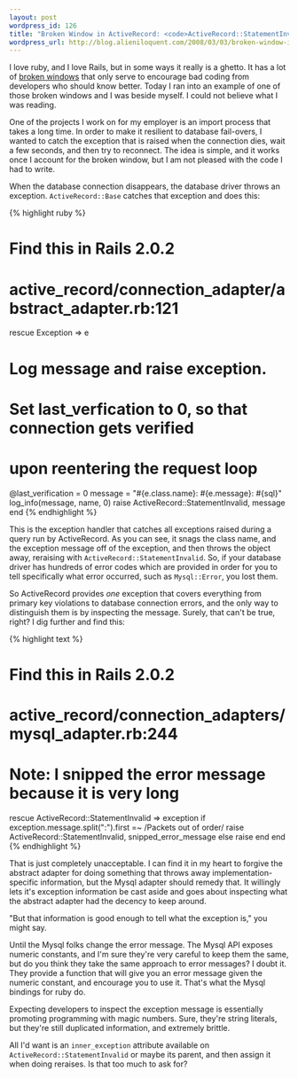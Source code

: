 ```yaml
---
layout: post
wordpress_id: 126
title: "Broken Window in ActiveRecord: <code>ActiveRecord::StatementInvalid</code>"
wordpress_url: http://blog.alieniloquent.com/2008/03/03/broken-window-in-activerecord-activerecordstatementinvalid/
---
```

I love ruby, and I love Rails, but in some ways it really is a ghetto. It has
a lot of [broken windows][1] that only serve to encourage bad coding from
developers who should know better. Today I ran into an example of one of those
broken windows and I was beside myself. I could not believe what I was
reading.

One of the projects I work on for my employer is an import process that takes
a long time. In order to make it resilient to database fail-overs, I wanted to
catch the exception that is raised when the connection dies, wait a few
seconds, and then try to reconnect. The idea is simple, and it works once I
account for the broken window, but I am not pleased with the code I had to
write.

When the database connection disappears, the database driver throws an
exception. `ActiveRecord::Base` catches that exception and does this:

{% highlight ruby %}
# Find this in Rails 2.0.2
# active_record/connection_adapter/abstract_adapter.rb:121

rescue Exception => e
  # Log message and raise exception.
  # Set last_verfication to 0, so that connection gets verified
  # upon reentering the request loop
  @last_verification = 0
  message = "#{e.class.name}: #{e.message}: #{sql}"
  log_info(message, name, 0)
  raise ActiveRecord::StatementInvalid, message
end
{% endhighlight %}

This is the exception handler that catches all exceptions raised during a
query run by ActiveRecord. As you can see, it snags the class name, and the
exception message off of the exception, and then throws the object away,
reraising with `ActiveRecord::StatementInvalid`. So, if your database driver
has hundreds of error codes which are provided in order for you to tell
specifically what error occurred, such as `Mysql::Error`, you lost them.

So ActiveRecord provides _one_ exception that covers everything from primary
key violations to database connection errors, and the only way to distinguish
them is by inspecting the message. Surely, that can't be true, right? I dig
further and find this:

{% highlight text %}
# Find this in Rails 2.0.2
# active_record/connection_adapters/mysql_adapter.rb:244
#
# Note: I snipped the error message because it is very long

rescue ActiveRecord::StatementInvalid => exception
  if exception.message.split(":").first =~ /Packets out of order/
    raise ActiveRecord::StatementInvalid, snipped_error_message
  else
    raise
  end
end
{% endhighlight %}

That is just completely unacceptable. I can find it in my heart to forgive the
abstract adapter for doing something that throws away implementation-specific
information, but the Mysql adapter should remedy that. It willingly lets it's
exception information be cast aside and goes about inspecting what the
abstract adapter had the decency to keep around.

"But that information is good enough to tell what the exception is," you might
say.

Until the Mysql folks change the error message. The Mysql API exposes numeric
constants, and I'm sure they're very careful to keep them the same, but do you
think they take the same approach to error messages? I doubt it. They provide
a function that will give you an error message given the numeric constant, and
encourage you to use it. That's what the Mysql bindings for ruby do.

Expecting developers to inspect the exception message is essentially promoting
programming with magic numbers. Sure, they're string literals, but they're
still duplicated information, and extremely brittle.

All I'd want is an `inner_exception` attribute available on
`ActiveRecord::StatementInvalid` or maybe its parent, and then assign it when
doing reraises. Is that too much to ask for?

   [1]: http://en.wikipedia.org/wiki/Fixing_Broken_Windows

